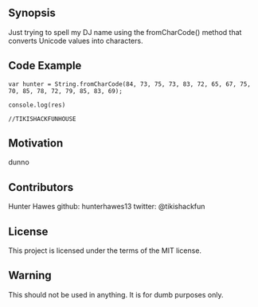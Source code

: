 ## Synopsis

Just trying to spell my DJ name using the fromCharCode() method that converts Unicode values into characters.

## Code Example

```
var hunter = String.fromCharCode(84, 73, 75, 73, 83, 72, 65, 67, 75, 70, 85, 78, 72, 79, 85, 83, 69);

console.log(res)

//TIKISHACKFUNHOUSE
```

## Motivation

dunno

## Contributors

Hunter Hawes
github: hunterhawes13
twitter: @tikishackfun

## License

This project is licensed under the terms of the MIT license.

## Warning

This should not be used in anything. It is for dumb purposes only.
